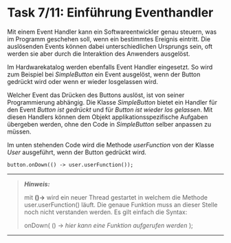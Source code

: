 # Task 7/11: Einführung Eventhandler
Mit einem Event Handler kann ein Softwareentwickler genau steuern, was im Programm geschehen soll, wenn ein bestimmtes
Ereignis eintritt. Die auslösenden Events können dabei unterschiedlichen Ursprungs sein, oft werden sie aber durch 
die Interaktion des Anwenders ausgelöst.

Im Hardwarekatalog werden ebenfalls Event Handler eingesetzt. So wird zum Beispiel bei *SimpleButton* ein Event ausgelöst,
wenn der Button gedrückt wird oder wenn er wieder losgelassen wird.

Welcher Event das Drücken des Buttons auslöst, ist von seiner Programmierung abhängig. Die Klasse *SimpleButton* bietet
ein Handler für den Event *Button ist gedrückt* und für *Button ist wieder los gelassen*. Mit diesen Handlers können dem 
Objekt applikationsspezifische Aufgaben übergeben werden, ohne den Code in *SimpleButton* selber anpassen zu müssen.

Im unten stehenden Code wird die Methode *userFunction* von der Klasse *User* ausgeführt, wenn der Button gedrückt wird.

```
button.onDown(() -> user.userFunction());
```

---
> **_Hinweis:_**
>
> mit **()->** wird ein neuer Thread gestartet in welchem die Methode user.userFunction() läuft. Die genaue 
> Funktion muss an dieser Stelle noch nicht verstanden werden. Es gilt einfach die Syntax:
> 
> onDown( () -> *hier kann eine Funktion aufgerufen werden* );
---